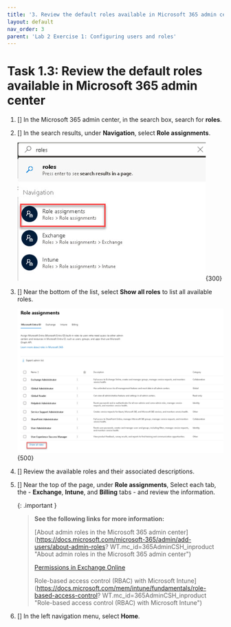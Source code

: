 ```yaml
---
title: '3. Review the default roles available in Microsoft 365 admin center'
layout: default
nav_order: 3
parent: 'Lab 2 Exercise 1: Configuring users and roles'
---
```


# Task 1.3: Review the default roles available in Microsoft 365 admin center 

1. [] In the Microsoft 365 admin center, in the search box, search for **roles**.

1. [] In the search results, under **Navigation**, select **Role assignments**.

    ![l2a1.jpg](../media/lab2/a1.jpg){300}

1. [] Near the bottom of the list, select **Show all roles** to list all available roles.

    ![a2.jpg](../media/lab2/a2.jpg){500}

1. [] Review the available roles and their associated descriptions.

1. [] Near the top of the page, under **Role assignments**, Select each tab, the - **Exchange**, **Intune**, and **Billing** tabs - and review the information.

    {: .important }
    > **See the following links for more information:**
    >
    > [About admin roles in the Microsoft 365 admin center](https://docs.microsoft.com/microsoft-365/admin/add-users/about-admin-roles? WT.mc_id=365AdminCSH_inproduct "About admin roles in the Microsoft 365 admin center")
    >
    > [Permissions in Exchange Online](https://docs.microsoft.com/exchange/permissions-exo/permissions-exo?WT.mc_id=365AdminCSH_inproduct   "Permissions in Exchange Online")
    >
    > Role-based access control (RBAC) with Microsoft Intune](https://docs.microsoft.com/mem/intune/fundamentals/role-based-access-control?    WT.mc_id=365AdminCSH_inproduct "Role-based access control (RBAC) with Microsoft Intune")

1. [] In the left navigation menu, select **Home**.